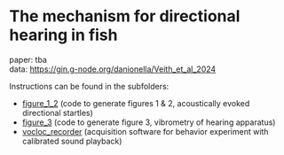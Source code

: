 # The mechanism for directional hearing in fish

paper: tba  
data: https://gin.g-node.org/danionella/Veith_et_al_2024 

Instructions can be found in the subfolders:

- [figure_1_2](figure_1_2) (code to generate figures 1 & 2, acoustically evoked directional startles)
- [figure_3](figure_3) (code to generate figure 3, vibrometry of hearing apparatus)
- [vocloc_recorder](vocloc_recorder) (acquisition software for behavior experiment with calibrated sound playback)
